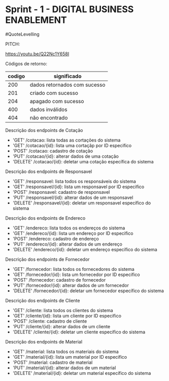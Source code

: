 # Sprint - 1 - DIGITAL BUSINESS ENABLEMENT

#QuoteLevelling

PITCH:

https://youtu.be/Q22Nc1Y658I


Códigos de retorno:

|codigo| significado
|-|-
|200 | dados retornados com sucesso
|201 | criado com sucesso
|204 | apagado com sucesso
|400 | dados inválidos
|404 | não encontrado




Descrição dos endpoints de Cotação

- 'GET'     /cotacao: lista todas as cortações do sistema
- 'GET'     /cotacao/{id}: lista uma cortaçãp por ID especifico
- 'POST'    /cotacao: cadastro de cotação
- 'PUT'     /cotacao/{id}: alterar dados de uma cotação
- 'DELETE'  /cotacao/{id}: deletar uma cotação específica do sistema

Descrição dos endpoints de Responsavel

- 'GET'     /responsavel: lista todos os responsáveis do sistema
- 'GET'     /responsavel/{id}: lista um responsavel por ID especifico
- 'POST'    /responsavel: cadastro de responsavel
- 'PUT'     /responsavel/{id}: alterar dados de um responsavel
- 'DELETE'  /responsavel/{id}: deletar um responsavel específico do sistema

Descrição dos endpoints de Endereco

- 'GET'     /endereco: lista todos os endereços do sistema
- 'GET'     /endereco/{id}: lista um endereço por ID especifico
- 'POST'    /endereco: cadastro de endereço
- 'PUT'     /endereco/{id}: alterar dados de um endereço
- 'DELETE'  /endereco/{id}: deletar um endereço específico do sistema

Descrição dos endpoints de Fornecedor

- 'GET'     /fornecedor: lista todos os fornecedores do sistema
- 'GET'     /fornecedor/{id}: lista um fornecedor por ID especifico
- 'POST'    /fornecedor: cadastro de fornecedor
- 'PUT'     /fornecedor/{id}: alterar dados de um fornecedor
- 'DELETE'  /fornecedor/{id}: deletar um fornecedor específico do sistema

Descrição dos endpoints de Cliente

- 'GET'     /cliente: lista todos os clientes do sistema
- 'GET'     /cliente/{id}: lista um cliente por ID especifico
- 'POST'    /cliente: cadastro de cliente
- 'PUT'     /cliente/{id}: alterar dados de um cliente
- 'DELETE'  /cliente/{id}: deletar um cliente específico do sistema

Descrição dos endpoints de Material

- 'GET'     /material: lista todos os materiais do sistema
- 'GET'     /material/{id}: lista um material por ID especifico
- 'POST'    /material: cadastro de material
- 'PUT'     /material/{id}: alterar dados de um material
- 'DELETE'  /material/{id}: deletar um material específico do sistema
